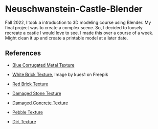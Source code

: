 # Neuschwanstein-Castle-Blender
Fall 2022, I took a introduction to 3D modeling course using Blender. My final project was to create a complex scene. So, I decided to loosely recreate a castle I would love to see. I made this over a course of a week. Might clean it up and create a printable model at a later date.

## References
- [Blue Corrugated Metal Texture](https://stock.adobe.com/images/blue-corrugated-metal-sheet-texture-background/66459282)

- [White Brick Texture](https://www.freepik.com/free-photo/brick-wall-painted-white_1038671.htm#query=white%20brick%20wall&position=0&from_view=keyword), Image by kues1 on Freepik

- [Red Brick Texture](https://www.sketchuptextureclub.com/textures/architecture/bricks/old-bricks/old-wall-brick-texture-seamless-20529)

- [Damaged Stone Texture](https://www.sketchuptextureclub.com/textures/architecture/concrete/bare/damaged-walls/damaged-concrete-wall-pbr-texture-seamless-21742)

- [Damaged Concrete Texture](https://www.sketchuptextureclub.com/textures/architecture/concrete/bare/damaged-walls/concrete-bare-damaged-wall-pbr-texture-seamless-21537)

- [Pebble Texture](https://www.sketchuptextureclub.com/textures/architecture/plaster/pebble-dash/pebble-dash-texture-seamless-07052)

- [Dirt Texture](https://3dtextures.me/2022/02/07/ground-dirt-009/)
